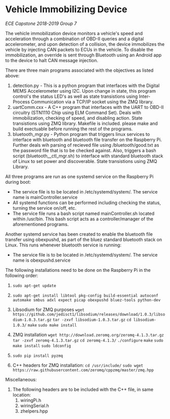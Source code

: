 # Vehicle Immobilizing Device
*ECE Capstone 2018-2019 Group 7*

The vehicle immobilization device monitors a vehicle's speed and acceleration through a combination of OBD-II queries and a digital accelerometer, and upon detection of a collision, the device immobilizes the vehicle by injecting CAN packets to ECUs in the vehicle. To disable the immobilization, an override is sent through Bluetooth using an Android app to the device to halt CAN message injection.

There are three main programs associated with the objectives as listed above:
1. detection.py - This is a python program that interfaces with the Digital MEMS Accelerometer using I2C. Upon change in state, this program control's the status LED's as well as state transistions using Inter-Process Communication via a TCP/IP socket using the ZMQ library.
2. uartComm.cxx - A C++ program that interfaces with the UART to OBD-II circuitry (STN1110 Chip using ELM Command Set). Deals with immobilization, checking of speed, and disabling action. State transistions using ZMQ library. Makefile is included. please make and build exectuable before running the rest of the programs.
3. bluetooth_mgr.py - Python program that triggers linux services to interface with bluetooth and bluetooth file transfer on the Raspberry Pi. Further deals wih parsing of recieved file using /bluetooth/good.txt as the password file that is to be checked against. Also, triggers a bash script (bluetooth__ctl_mgr.sh) to interface with standard bluetooth stack of Linux to set power and discoverable. State transistions using ZMQ Library.

All three programs are run as one systemd service on the Raspberry Pi during boot:
- The service file is to be located in /etc/systemd/system/. The service name is mainController.service
- All systemd functions can be performed including checking the status, turning the service on/off, etc.
- The service file runs a bash script named mainController.sh located within /usr/bin. This bash script acts as a controller/manager of the aforementioned programs.

Another systemd service has been created to enable the bluetooth file transfer using obexpushd, as part of the bluez standard bluetooth stack on Linux. This runs whenever bluetooth service is running:
- The service file is to be located in /etc/systemd/system/. The service name is obexpushd.service

The following installations need to be done on the Raspberry Pi in the following order:
1. `sudo apt-get update`
2. `sudo apt-get install libtool pkg-config build-essential autoconf automake smbus adxl expect picap obexpushd bluez-tools python-dev`

2. Libsodium for ZMQ purposes
        `wget https://github.com/jedisct1/libsodium/releases/download/1.0.3/libsodium-1.0.3.tar.gz`
        `tar -zxvf libsodium-1.0.3.tar.gz`
        `cd libsodium-1.0.3/`
        `make`
        `sudo make install`

3. ZMQ installation
        `wget http://download.zeromq.org/zeromq-4.1.3.tar.gz`
        `tar -zxvf zeromq-4.1.3.tar.gz`
        `cd zeromq-4.1.3/`
        `./configure`
        `make`
        `sudo make install`
        `sudo ldconfig`
4. `sudo pip install pyzmq`
5. C++ headers for ZMQ installation:
        `cd /usr/include/`
        `sudo wget https://raw.githubusercontent.com/zeromq/cppzmq/master/zmq.hpp`

Miscellaneous:
1. The following headers are to be included with the C++ file, in same location:
    1. wiringPi.h
    2. wiringSerial.h
    3. zhelpers.hpp
